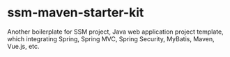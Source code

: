 # ssm-maven-starter-kit
Another boilerplate for SSM project, Java web application project template, which integrating Spring, Spring MVC, Spring Security, MyBatis, Maven, Vue.js, etc.
